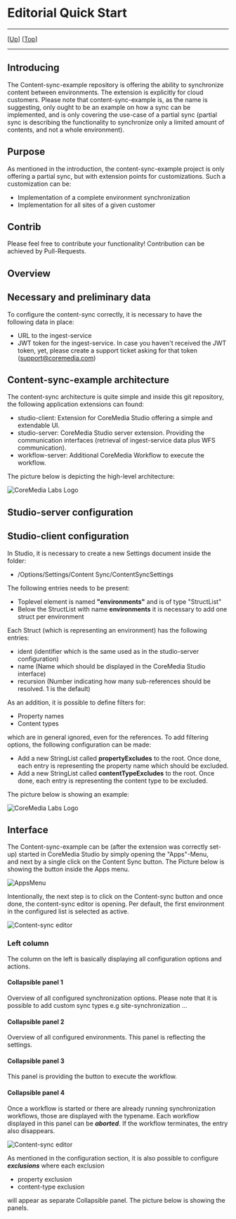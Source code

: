 # Editorial Quick Start

--------------------------------------------------------------------------------

\[[Up](README.md)\] \[[Top](#top)\]

--------------------------------------------------------------------------------

## Introducing

The Content-sync-example repository is offering the ability to synchronize content between environments. 
The extension is explicitly for cloud customers.
Please note that content-sync-example is, as the name is suggesting, only ought to be an example on
how a sync can be implemented, and is only covering the use-case of a partial sync (partial sync is describing 
the functionality to synchronize only a limited amount of contents, and not a whole environment).

## Purpose
As mentioned in the introduction, the content-sync-example project is only offering a partial sync, but with
extension points for customizations. Such a customization can be:
- Implementation of a complete environment synchronization
- Implementation for all sites of a given customer

## Contrib
Please feel free to contribute your functionality! Contribution can be achieved by Pull-Requests.

## Overview

## Necessary and preliminary data
To configure the content-sync correctly, it is necessary to have the following data in place:
- URL to the ingest-service
- JWT token for the ingest-service. In case you haven't received the JWT token, yet, please create a support ticket asking for that token (support@coremedia.com)

## Content-sync-example architecture
The content-sync architecture is quite simple and inside this git repository, the following application extensions can found:
- studio-client: Extension for CoreMedia Studio offering a simple and extendable UI.
- studio-server: CoreMedia Studio server extension. Providing the communication interfaces (retrieval of ingest-service data plus WFS communication).
- workflow-server: Additional CoreMedia Workflow to execute the workflow.

The picture below is depicting the high-level architecture: 

![CoreMedia Labs Logo](img/Architecture.jpg "CoreMedia Labs Logo")

## Studio-server configuration

## Studio-client configuration
In Studio, it is necessary to create a new Settings document inside the folder:
* /Options/Settings/Content Sync/ContentSyncSettings

The following entries needs to be present:

- Toplevel element is named **"environments"** and is of type "StructList"
- Below the StructList with name **environments** it is necessary to add one struct per environment

Each Struct (which is representing an environment) has the following entries:

- ident (identifier which is the same used as in the studio-server configuration)
- name (Name which should be displayed in the CoreMedia Studio interface)
- recursion (Number indicating how many sub-references should be resolved. 1 is the default)

As an addition, it is possible to define filters for:

- Property names
- Content types

which are in general ignored, even for the references.
To add filtering options, the following configuration can be made:

- Add a new StringList called **propertyExcludes** to the root. Once done, each entry is representing the property name which should be excluded.
- Add a new StringList called **contentTypeExcludes** to the root. Once done, each entry is representing the content type to be excluded.

The picture below is showing an example:

![CoreMedia Labs Logo](img/Config_example.png "Config example")

## Interface
The Content-sync-example can be (after the extension was correctly set-up) started in CoreMedia Studio by simply opening the "Apps"-Menu,  
and next by a single click on the Content Sync button. The Picture below is showing the button inside the Apps menu.

![AppsMenu](img/Apps-Menu.jpg)

Intentionally, the next step is to click on the Content-sync button and once done, the content-sync editor is opening. Per default, the first
environment in the configured list is selected as active.

![Content-sync editor](img/Content_Sync_Editor.png)

### Left column
The column on the left is basically displaying all configuration options and actions. 

#### Collapsible panel 1
Overview of all configured synchronization options. Please note that it is possible to add custom sync types e.g site-synchronization ... 

#### Collapsible panel 2
Overview of all configured environments. This panel is reflecting the settings.

#### Collapsible panel 3
This panel is providing the button to execute the workflow.

#### Collapsible panel 4
Once a workflow is started or there are already running synchronization workflows, those are displayed with the typename.
Each workflow displayed in this panel can be ***aborted***. If the workflow terminates, the entry also disappears.

![Content-sync editor](img/WFS_Visible.png)

As mentioned in the configuration section, it is also possible to configure ***exclusions*** where each exclusion
- property exclusion
- content-type exclusion

will appear as separate Collapsible panel. The picture below is showing the panels.

